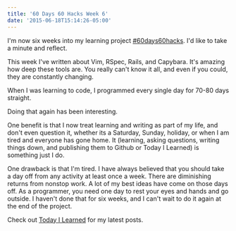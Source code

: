 ```yaml
---
title: '60 Days 60 Hacks Week 6'
date: '2015-06-18T15:14:26-05:00'
---
```


I'm now six weeks into my learning project [#60days60hacks](https://twitter.com/search?src=typd&q=%2360Days60Hacks). I'd like to take a minute and reflect.

This week I've written about Vim, RSpec, Rails, and Capybara. It's amazing how deep these tools are. You really can't know it all, and even if you could, they are constantly changing.

When I was learning to code, I programmed every single day for 70-80 days straight.

Doing that again has been interesting.

One benefit is that I now treat learning and writing as part of my life, and don't even question it, whether its a Saturday, Sunday, holiday, or when I am tired and everyone has gone home. It (learning, asking questions, writing things down, and publishing them to Github or Today I Learned) is something just I do.

One drawback is that I'm tired. I have always believed that you should take a day off from any activity at least once a week. There are diminishing returns from nonstop work. A lot of my best ideas have come on those days off. As a programmer, you need one day to rest your eyes and hands and go outside. I haven't done that for six weeks, and I can't wait to do it again at the end of the project.

Check out [Today I Learned](http://til.hashrocket.com) for my latest posts.